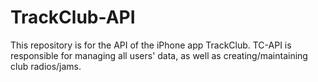 # TrackClub-API

This repository is for the API of the iPhone app TrackClub. TC-API is responsible for managing all users' data, as well as creating/maintaining club radios/jams.

